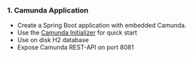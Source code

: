 ### 1. Camunda Application
- Create a Spring Boot application with embedded Camunda.
- Use the [Camunda Initializer](https://start.camunda.com/) for quick start
- Use on disk H2 database
- Expose Camunda REST-API on port 8081
